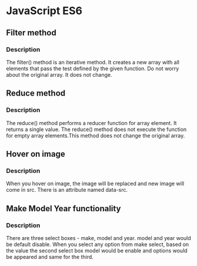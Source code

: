 # JavaScript ES6

## Filter method
### Description
The filter() method is an iterative method. It creates a new array with all elements that pass the test defined by the given function. Do not worry about the original array. It does not change.

## Reduce method
### Description
The reduce() method performs a reducer function for array element. It returns a single value. The reduce() method does not execute the function for empty array elements.This method does not change the original array.

## Hover on image
### Description
When you hover on image, the image will be replaced and new image will come in src. There is an attribute named data-src.

## Make Model Year functionality
### Description
There are three select boxes - make, model and year. model and year would be default disable. When you select any option from make select, based on the value the second select box model would be enable and options would be appeared and same for the third.